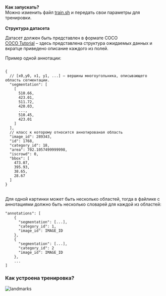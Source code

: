 **Как запускать?**
<br>
Можно изменить файл [train.sh](train.sh) и передать свои параметры для тренировки.
<br><br>
**Структура датасета**

Датасет должен быть представлен в формате COCO
<br>
[COCO Tutorial](https://www.immersivelimit.com/tutorials/create-coco-annotations-from-scratch) – здесь представлена
структура ожидаемых данных и вкратце приведено описание каждого из полей.

Пример одной аннотации:

```

{
  // [x0,y0, x1, y1, ...] – вершины многоугольника, описывающего область сегментации.
  "segmentation": [
    [
      510.66,
      423.01,
      511.72,
      420.03,
      ...,
      510.45,
      423.01
    ]
  ],
  // класс к которому относится аннотированая область 
  "image_id": 289343,
  "id": 1768,
  "category_id": 18,
  "area": 702.1057499999998,
  "iscrowd": 0,
  "bbox": [
    473.07,
    395.93,
    38.65,
    28.67
  ]
}

```

<br>
Для одной картинки может быть несколько областей, тогда в файлике с аннотациями должно быть несколько словарей для каждой из областей:

```
"annotations": [
    {
      "segmentation": [...],
      "category_id": 1,
      "image_id": IMAGE_ID
    },
    {
      "segmentation": [...],
      "category_id": 2
      "image_id": IMAGE_ID
    },
    ...
]
```

### Как устроена тренировка?

![landmarks](assets/landmarks.png) 
